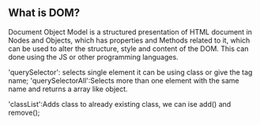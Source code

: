 ## What is DOM?

<p>Document Object Model is a structured presentation of HTML document in Nodes and Objects, which has properties and Methods related to it, which can be used to alter the structure, style and content of the DOM. This can done using the JS or other programming languages.
</p>

'querySelector': selects single element it can be using class or give the tag name;
'querySelectorAll':Selects more than one element with the same name and returns a array like object.

'classList':Adds class to already existing class, we can ise add() and remove();
